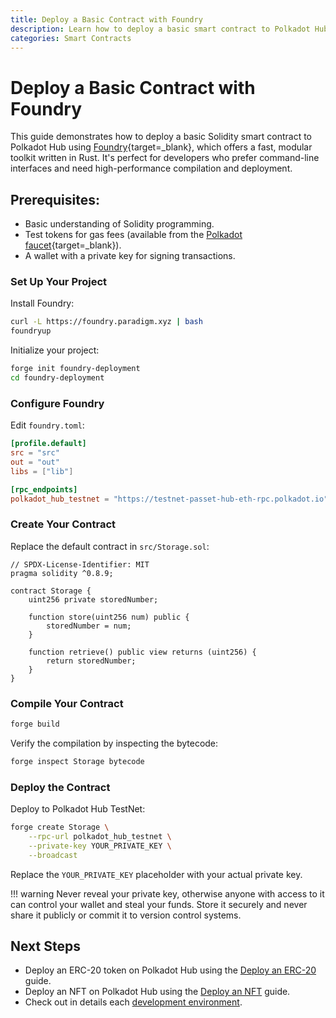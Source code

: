 ```yaml
---
title: Deploy a Basic Contract with Foundry
description: Learn how to deploy a basic smart contract to Polkadot Hub using Foundry, excellent for developers who prefer fast, command-line driven development.
categories: Smart Contracts
---
```


# Deploy a Basic Contract with Foundry

This guide demonstrates how to deploy a basic Solidity smart contract to Polkadot Hub using [Foundry](https://getfoundry.sh/){target=\_blank}, which offers a fast, modular toolkit written in Rust. It's perfect for developers who prefer command-line interfaces and need high-performance compilation and deployment.

## Prerequisites:

- Basic understanding of Solidity programming.
- Test tokens for gas fees (available from the [Polkadot faucet](https://faucet.polkadot.io/){target=\_blank}).
- A wallet with a private key for signing transactions.

### Set Up Your Project

Install Foundry:

```bash
curl -L https://foundry.paradigm.xyz | bash
foundryup
```

Initialize your project:

```bash
forge init foundry-deployment
cd foundry-deployment
```

### Configure Foundry

Edit `foundry.toml`:

```toml
[profile.default]
src = "src"
out = "out"
libs = ["lib"]

[rpc_endpoints]
polkadot_hub_testnet = "https://testnet-passet-hub-eth-rpc.polkadot.io"
```

### Create Your Contract

Replace the default contract in `src/Storage.sol`:

```solidity title="src/Storage.sol"
// SPDX-License-Identifier: MIT
pragma solidity ^0.8.9;

contract Storage {
    uint256 private storedNumber;

    function store(uint256 num) public {
        storedNumber = num;
    }

    function retrieve() public view returns (uint256) {
        return storedNumber;
    }
}
```

### Compile Your Contract

```bash
forge build
```

Verify the compilation by inspecting the bytecode:

```bash
forge inspect Storage bytecode
```

### Deploy the Contract

Deploy to Polkadot Hub TestNet:

```bash
forge create Storage \
    --rpc-url polkadot_hub_testnet \
    --private-key YOUR_PRIVATE_KEY \
    --broadcast
```
Replace the `YOUR_PRIVATE_KEY` placeholder with your actual private key.

!!! warning
    Never reveal your private key, otherwise anyone with access to it can control your wallet and steal your funds. Store it securely and never share it publicly or commit it to version control systems.

## Next Steps

- Deploy an ERC-20 token on Polkadot Hub using the [Deploy an ERC-20](/smart-contracts/cookbook/smart-contracts/deploy-erc20) guide.
- Deploy an NFT on Polkadot Hub using the [Deploy an NFT](/smart-contracts/cookbook/smart-contracts/deploy-nft) guide.
- Check out in details each [development environment](/smart-contracts/dev-environments/).